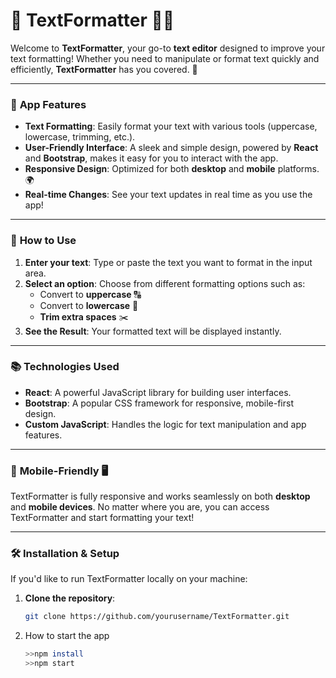 # 📝 **TextFormatter** 🤖🤖

Welcome to **TextFormatter**, your go-to **text editor** designed to improve your text formatting! Whether you need to manipulate or format text quickly and efficiently, **TextFormatter** has you covered. 🌟

---

### 🎯 **App Features**
- **Text Formatting**: Easily format your text with various tools (uppercase, lowercase, trimming, etc.).
- **User-Friendly Interface**: A sleek and simple design, powered by **React** and **Bootstrap**, makes it easy for you to interact with the app.
- **Responsive Design**: Optimized for both **desktop** and **mobile** platforms. 🌍
- **Real-time Changes**: See your text updates in real time as you use the app!

---

### 🔧 **How to Use**
1. **Enter your text**: Type or paste the text you want to format in the input area.
2. **Select an option**: Choose from different formatting options such as:
   - Convert to **uppercase** 🔠
   - Convert to **lowercase** 🔡
   - **Trim extra spaces** ✂️
3. **See the Result**: Your formatted text will be displayed instantly.

---

### 📚 **Technologies Used**
- **React**: A powerful JavaScript library for building user interfaces.
- **Bootstrap**: A popular CSS framework for responsive, mobile-first design.
- **Custom JavaScript**: Handles the logic for text manipulation and app features.
  
---

### 📱 **Mobile-Friendly** 🖥️
TextFormatter is fully responsive and works seamlessly on both **desktop** and **mobile devices**. No matter where you are, you can access TextFormatter and start formatting your text!

---

### 🛠️ **Installation & Setup**
If you'd like to run TextFormatter locally on your machine:
1. **Clone the repository**:
   ```bash
   git clone https://github.com/yourusername/TextFormatter.git
2. How to start the app
    ```bash
    >>npm install
    >>npm start
